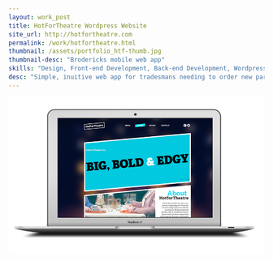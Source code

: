 ```yaml
---
layout: work_post
title: HotForTheatre Wordpress Website
site_url: http://hotfortheatre.com
permalink: /work/hotfortheatre.html
thumbnail: /assets/portfolio_htf-thumb.jpg
thumbnail-desc: "Brodericks mobile web app"
skills: "Design, Front-end Development, Back-end Development, Wordpress, UX, Content Strategy"
desc: "Simple, inuitive web app for tradesmans needing to order new parts"
---
```



<img src="/assets/portfolio_htf_macbook.png" alt="">


